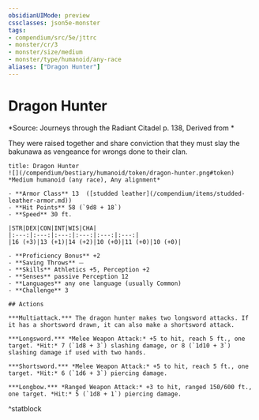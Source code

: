 ```yaml
---
obsidianUIMode: preview
cssclasses: json5e-monster
tags:
- compendium/src/5e/jttrc
- monster/cr/3
- monster/size/medium
- monster/type/humanoid/any-race
aliases: ["Dragon Hunter"]
---
```

# Dragon Hunter
*Source: Journeys through the Radiant Citadel p. 138, Derived from *  

They were raised together and share conviction that they must slay the bakunawa as vengeance for wrongs done to their clan.

```ad-statblock
title: Dragon Hunter
![](/compendium/bestiary/humanoid/token/dragon-hunter.png#token)
*Medium humanoid (any race), Any alignment*

- **Armor Class** 13  ([studded leather](/compendium/items/studded-leather-armor.md))
- **Hit Points** 58 (`9d8 + 18`)
- **Speed** 30 ft.

|STR|DEX|CON|INT|WIS|CHA|
|:---:|:---:|:---:|:---:|:---:|:---:|
|16 (+3)|13 (+1)|14 (+2)|10 (+0)|11 (+0)|10 (+0)|

- **Proficiency Bonus** +2
- **Saving Throws** ⏤
- **Skills** Athletics +5, Perception +2
- **Senses** passive Perception 12
- **Languages** any one language (usually Common)
- **Challenge** 3

## Actions

***Multiattack.*** The dragon hunter makes two longsword attacks. If it has a shortsword drawn, it can also make a shortsword attack.

***Longsword.*** *Melee Weapon Attack:* +5 to hit, reach 5 ft., one target. *Hit:* 7 (`1d8 + 3`) slashing damage, or 8 (`1d10 + 3`) slashing damage if used with two hands.

***Shortsword.*** *Melee Weapon Attack:* +5 to hit, reach 5 ft., one target. *Hit:* 6 (`1d6 + 3`) piercing damage.

***Longbow.*** *Ranged Weapon Attack:* +3 to hit, ranged 150/600 ft., one target. *Hit:* 5 (`1d8 + 1`) piercing damage.
```
^statblock